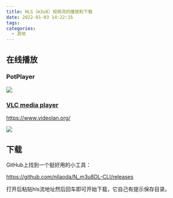 ```yaml
---
title: HLS（m3u8）视频流的播放和下载
date: 2022-01-03 14:22:15
tags:
categories:
  - 其他
---
```

## 在线播放
### PotPlayer

![](/images/hls-play-download/PotPlayerHLS.JPG)

### [VLC media player](https://www.videolan.org/)

https://www.videolan.org/

![](/images/hls-play-download/vlc-player.JPG)

## 下载

GitHub上找到一个挺好用的小工具：

https://github.com/nilaoda/N_m3u8DL-CLI/releases

打开后粘贴hls流地址然后回车即可开始下载，它自己有提示保存目录。


